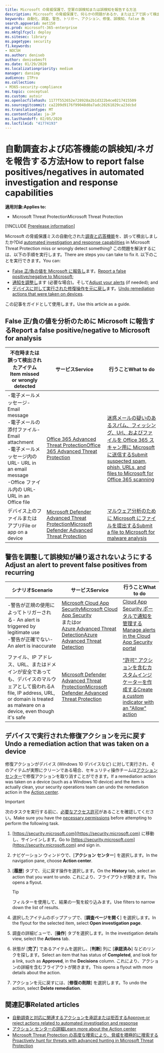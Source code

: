 ```yaml
---
title: Microsoft の脅威保護で、空軍の誤検知または誤検知を報告する方法
description: Microsoft の脅威保護で、何らかの問題があるか、またはエアで誤って検出されましたか? 分析のために誤検知または誤検知を Microsoft に送信する方法について説明します。
keywords: 自動化、調査、警告、トリガー、アクション、修復、誤検知、false 負
search.appverid: met150
ms.prod: microsoft-365-enterprise
ms.mktglfcycl: deploy
ms.sitesec: library
ms.pagetype: security
f1.keywords:
- NOCSH
ms.author: deniseb
author: denisebmsft
ms.date: 01/29/2020
ms.localizationpriority: medium
manager: dansimp
audience: ITPro
ms.collection:
- M365-security-compliance
ms.topic: conceptual
ms.custom: autoir
ms.openlocfilehash: 1177f552652e728928a2b1d322b4ce0217415509
ms.sourcegitcommit: ca2209d9176f99048d0a7adc20261029ca23dcbd
ms.translationtype: MT
ms.contentlocale: ja-JP
ms.lasthandoff: 02/05/2020
ms.locfileid: "41774193"
---
```

# <a name="how-to-report-false-positivesnegatives-in-automated-investigation-and-response-capabilities"></a><span data-ttu-id="7c422-105">自動調査および応答機能の誤検知/ネガを報告する方法</span><span class="sxs-lookup"><span data-stu-id="7c422-105">How to report false positives/negatives in automated investigation and response capabilities</span></span>

<span data-ttu-id="7c422-106">**適用対象:**</span><span class="sxs-lookup"><span data-stu-id="7c422-106">**Applies to:**</span></span>
- <span data-ttu-id="7c422-107">Microsoft Threat Protection</span><span class="sxs-lookup"><span data-stu-id="7c422-107">Microsoft Threat Protection</span></span>

[!INCLUDE [Prerelease information](../includes/prerelease.md)]

<span data-ttu-id="7c422-108">Microsoft の脅威保護ミスの自動化された[調査と応答機能](mtp-autoir.md)を、誤って検出しましたか?</span><span class="sxs-lookup"><span data-stu-id="7c422-108">Did [automated investigation and response capabilities](mtp-autoir.md) in Microsoft Threat Protection miss or wrongly detect something?</span></span> <span data-ttu-id="7c422-109">この問題を解決するには、以下の手順を実行します。</span><span class="sxs-lookup"><span data-stu-id="7c422-109">There are steps you can take to fix it.</span></span> <span data-ttu-id="7c422-110">以下のことを実行できます。</span><span class="sxs-lookup"><span data-stu-id="7c422-110">You can:</span></span>
- <span data-ttu-id="7c422-111">[False 正/負の値を Microsoft に報告し](#report-a-false-positivenegative-to-microsoft-for-analysis)ます。</span><span class="sxs-lookup"><span data-stu-id="7c422-111">[Report a false positive/negative to Microsoft](#report-a-false-positivenegative-to-microsoft-for-analysis);</span></span>
- <span data-ttu-id="7c422-112">[通知を調整し](#adjust-an-alert-to-prevent-false-positives-from-recurring)ます (必要な場合)。そして</span><span class="sxs-lookup"><span data-stu-id="7c422-112">[Adjust your alerts](#adjust-an-alert-to-prevent-false-positives-from-recurring) (if needed); and</span></span> 
- <span data-ttu-id="7c422-113">[デバイスに対して実行された修復操作を元に戻し](#undo-a-remediation-action-that-was-taken-on-a-device)ます。</span><span class="sxs-lookup"><span data-stu-id="7c422-113">[Undo remediation actions that were taken on devices](#undo-a-remediation-action-that-was-taken-on-a-device).</span></span> 

<span data-ttu-id="7c422-114">この記事をガイドとして使用します。</span><span class="sxs-lookup"><span data-stu-id="7c422-114">Use this article as a guide.</span></span> 

## <a name="report-a-false-positivenegative-to-microsoft-for-analysis"></a><span data-ttu-id="7c422-115">False 正/負の値を分析のために Microsoft に報告する</span><span class="sxs-lookup"><span data-stu-id="7c422-115">Report a false positive/negative to Microsoft for analysis</span></span>

|<span data-ttu-id="7c422-116">不在時または誤って検出されたアイテム</span><span class="sxs-lookup"><span data-stu-id="7c422-116">Item missed or wrongly detected</span></span> |<span data-ttu-id="7c422-117">サービス</span><span class="sxs-lookup"><span data-stu-id="7c422-117">Service</span></span>  |<span data-ttu-id="7c422-118">行うこと</span><span class="sxs-lookup"><span data-stu-id="7c422-118">What to do</span></span>  |
|---------|---------|---------|
|<span data-ttu-id="7c422-119">-電子メールメッセージ</span><span class="sxs-lookup"><span data-stu-id="7c422-119">- Email message</span></span> <br/><span data-ttu-id="7c422-120">-電子メールの添付ファイル</span><span class="sxs-lookup"><span data-stu-id="7c422-120">- Email attachment</span></span> <br/><span data-ttu-id="7c422-121">-電子メールメッセージ内の URL</span><span class="sxs-lookup"><span data-stu-id="7c422-121">- URL in an email message</span></span><br/><span data-ttu-id="7c422-122">-Office ファイル内の URL</span><span class="sxs-lookup"><span data-stu-id="7c422-122">- URL in an Office file</span></span>      |[<span data-ttu-id="7c422-123">Office 365 Advanced Threat Protection</span><span class="sxs-lookup"><span data-stu-id="7c422-123">Office 365 Advanced Threat Protection</span></span>](https://docs.microsoft.com/microsoft-365/security/office-365-security/office-365-atp)        |[<span data-ttu-id="7c422-124">迷惑メールの疑いのあるスパム、フィッシング、Url、およびファイルを Office 365 スキャン用に Microsoft に送信する</span><span class="sxs-lookup"><span data-stu-id="7c422-124">Submit suspected spam, phish, URLs, and files to Microsoft for Office 365 scanning</span></span>](https://docs.microsoft.com/microsoft-365/security/office-365-security/admin-submission)         |
|<span data-ttu-id="7c422-125">デバイス上のファイルまたはアプリ</span><span class="sxs-lookup"><span data-stu-id="7c422-125">File or app on a device</span></span>    |[<span data-ttu-id="7c422-126">Microsoft Defender Advanced Threat Protection</span><span class="sxs-lookup"><span data-stu-id="7c422-126">Microsoft Defender Advanced Threat Protection</span></span>](https://docs.microsoft.com/windows/security/threat-protection)         |[<span data-ttu-id="7c422-127">マルウェア分析のために Microsoft にファイルを提出する</span><span class="sxs-lookup"><span data-stu-id="7c422-127">Submit a file to Microsoft for malware analysis</span></span>](https://www.microsoft.com/wdsi/filesubmission)         |

## <a name="adjust-an-alert-to-prevent-false-positives-from-recurring"></a><span data-ttu-id="7c422-128">警告を調整して誤検知が繰り返されないようにする</span><span class="sxs-lookup"><span data-stu-id="7c422-128">Adjust an alert to prevent false positives from recurring</span></span>

|<span data-ttu-id="7c422-129">シナリオ</span><span class="sxs-lookup"><span data-stu-id="7c422-129">Scenario</span></span> |<span data-ttu-id="7c422-130">サービス</span><span class="sxs-lookup"><span data-stu-id="7c422-130">Service</span></span> |<span data-ttu-id="7c422-131">行うこと</span><span class="sxs-lookup"><span data-stu-id="7c422-131">What to do</span></span> |
|--------|--------|--------|
|<span data-ttu-id="7c422-132">-警告が正規の使用によってトリガーされる</span><span class="sxs-lookup"><span data-stu-id="7c422-132">- An alert is triggered by legitimate use</span></span> <br/><span data-ttu-id="7c422-133">-警告が正確でない</span><span class="sxs-lookup"><span data-stu-id="7c422-133">- An alert is inaccurate</span></span>    |[<span data-ttu-id="7c422-134">Microsoft Cloud App Security</span><span class="sxs-lookup"><span data-stu-id="7c422-134">Microsoft Cloud App Security</span></span>](https://docs.microsoft.com/cloud-app-security)<br/> <span data-ttu-id="7c422-135">または</span><span class="sxs-lookup"><span data-stu-id="7c422-135">or</span></span> <br/>[<span data-ttu-id="7c422-136">Azure Advanced Threat Detection</span><span class="sxs-lookup"><span data-stu-id="7c422-136">Azure Advanced Threat Detection</span></span>](https://docs.microsoft.com/azure/security/fundamentals/threat-detection)         |[<span data-ttu-id="7c422-137">Cloud App Security ポータルで通知を管理する</span><span class="sxs-lookup"><span data-stu-id="7c422-137">Manage alerts in the Cloud App Security portal</span></span>](https://docs.microsoft.com/cloud-app-security/managing-alerts)         |
|<span data-ttu-id="7c422-138">ファイル、IP アドレス、URL、またはドメインが安全であっても、デバイスのマルウェアとして扱われる</span><span class="sxs-lookup"><span data-stu-id="7c422-138">A file, IP address, URL, or domain is treated as malware on a device, even though it's safe</span></span>|[<span data-ttu-id="7c422-139">Microsoft Defender Advanced Threat Protection</span><span class="sxs-lookup"><span data-stu-id="7c422-139">Microsoft Defender Advanced Threat Protection</span></span>](https://docs.microsoft.com/windows/security/threat-protection) |[<span data-ttu-id="7c422-140">"許可" アクションを含むカスタムインジケーターを作成する</span><span class="sxs-lookup"><span data-stu-id="7c422-140">Create a custom indicator with an "Allow" action</span></span>](https://docs.microsoft.com/windows/security/threat-protection/microsoft-defender-atp/manage-indicators) |


## <a name="undo-a-remediation-action-that-was-taken-on-a-device"></a><span data-ttu-id="7c422-141">デバイスで実行された修復アクションを元に戻す</span><span class="sxs-lookup"><span data-stu-id="7c422-141">Undo a remediation action that was taken on a device</span></span>

<span data-ttu-id="7c422-142">修復アクションがデバイス (Windows 10 デバイスなど) に対して実行され、そのアイテムが実際にクリーンである場合、セキュリティ操作チームは[アクションセンター](mtp-action-center.md)で修復アクションを取り消すことができます。</span><span class="sxs-lookup"><span data-stu-id="7c422-142">If a remediation action was taken on a device (such as a Windows 10 device) and the item is actually clean, your security operations team can undo the remediation action in the [Action center](mtp-action-center.md).</span></span>

> [!IMPORTANT]
> <span data-ttu-id="7c422-143">次のタスクを実行する前に、[必要なアクセス許可](mtp-action-center.md#required-permissions-for-action-center-tasks)があることを確認してください。</span><span class="sxs-lookup"><span data-stu-id="7c422-143">Make sure you have the [necessary permissions](mtp-action-center.md#required-permissions-for-action-center-tasks) before attempting to perform the following task.</span></span>

1. <span data-ttu-id="7c422-144">[https://security.microsoft.com](https://security.microsoft.com) に移動し、サインインします。</span><span class="sxs-lookup"><span data-stu-id="7c422-144">Go to [https://security.microsoft.com](https://security.microsoft.com) and sign in.</span></span> 

2. <span data-ttu-id="7c422-145">ナビゲーション ウィンドウで、[**アクション センター**] を選択します。</span><span class="sxs-lookup"><span data-stu-id="7c422-145">In the navigation pane, choose **Action center**.</span></span> 

3. <span data-ttu-id="7c422-146">[**履歴**] タブで、元に戻す操作を選択します。</span><span class="sxs-lookup"><span data-stu-id="7c422-146">On the **History** tab, select an action that you want to undo.</span></span> <span data-ttu-id="7c422-147">これにより、フライアウトが開きます。</span><span class="sxs-lookup"><span data-stu-id="7c422-147">This opens a flyout.</span></span><br/>
    > [!TIP]
    > <span data-ttu-id="7c422-148">フィルターを使用して、結果の一覧を絞り込みます。</span><span class="sxs-lookup"><span data-stu-id="7c422-148">Use filters to narrow down the list of results.</span></span> 

4. <span data-ttu-id="7c422-149">選択したアイテムのポップアップで、[**調査ページを開く**] を選択します。</span><span class="sxs-lookup"><span data-stu-id="7c422-149">In the flyout for the selected item, select **Open investigation page**.</span></span>

5. <span data-ttu-id="7c422-150">調査の詳細ビューで、[**操作**] タブを選択します。</span><span class="sxs-lookup"><span data-stu-id="7c422-150">In the investigation details view, select the **Actions** tab.</span></span>

6. <span data-ttu-id="7c422-151">状態が [**完了**] であるアイテムを選択し、[**判断**] 列に [**承認済み**] などのリンクを探します。</span><span class="sxs-lookup"><span data-stu-id="7c422-151">Select an item that has status of **Completed**, and look for a link, such as **Approved**, in the **Decisions** column.</span></span> <span data-ttu-id="7c422-152">これにより、アクションの詳細を含むフライアウトが開きます。</span><span class="sxs-lookup"><span data-stu-id="7c422-152">This opens a flyout with more details about the action.</span></span>

7. <span data-ttu-id="7c422-153">アクションを元に戻すには、[**修復の削除**] を選択します。</span><span class="sxs-lookup"><span data-stu-id="7c422-153">To undo the action, select **Delete remediation**.</span></span>

## <a name="related-articles"></a><span data-ttu-id="7c422-154">関連記事</span><span class="sxs-lookup"><span data-stu-id="7c422-154">Related articles</span></span>

- [<span data-ttu-id="7c422-155">自動調査と対応に関連するアクションを承認または拒否する</span><span class="sxs-lookup"><span data-stu-id="7c422-155">Approve or reject actions related to automated investigation and response</span></span>](mtp-autoir-actions.md)
- [<span data-ttu-id="7c422-156">アクション センターの詳細</span><span class="sxs-lookup"><span data-stu-id="7c422-156">Learn more about the Action center</span></span>](mtp-action-center.md)
- [<span data-ttu-id="7c422-157">Microsoft Threat Protection の高度な捜索により、脅威を積極的に捜索する</span><span class="sxs-lookup"><span data-stu-id="7c422-157">Proactively hunt for threats with advanced hunting in Microsoft Threat Protection</span></span>](advanced-hunting-overview.md)
